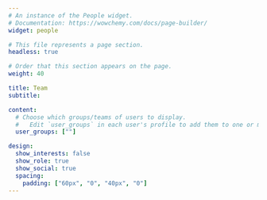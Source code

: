 ```yaml
---
# An instance of the People widget.
# Documentation: https://wowchemy.com/docs/page-builder/
widget: people

# This file represents a page section.
headless: true

# Order that this section appears on the page.
weight: 40

title: Team
subtitle:

content:
  # Choose which groups/teams of users to display.
  #   Edit `user_groups` in each user's profile to add them to one or more of these groups.
  user_groups: [""]

design:
  show_interests: false
  show_role: true
  show_social: true
  spacing:
    padding: ["60px", "0", "40px", "0"]
---
```

